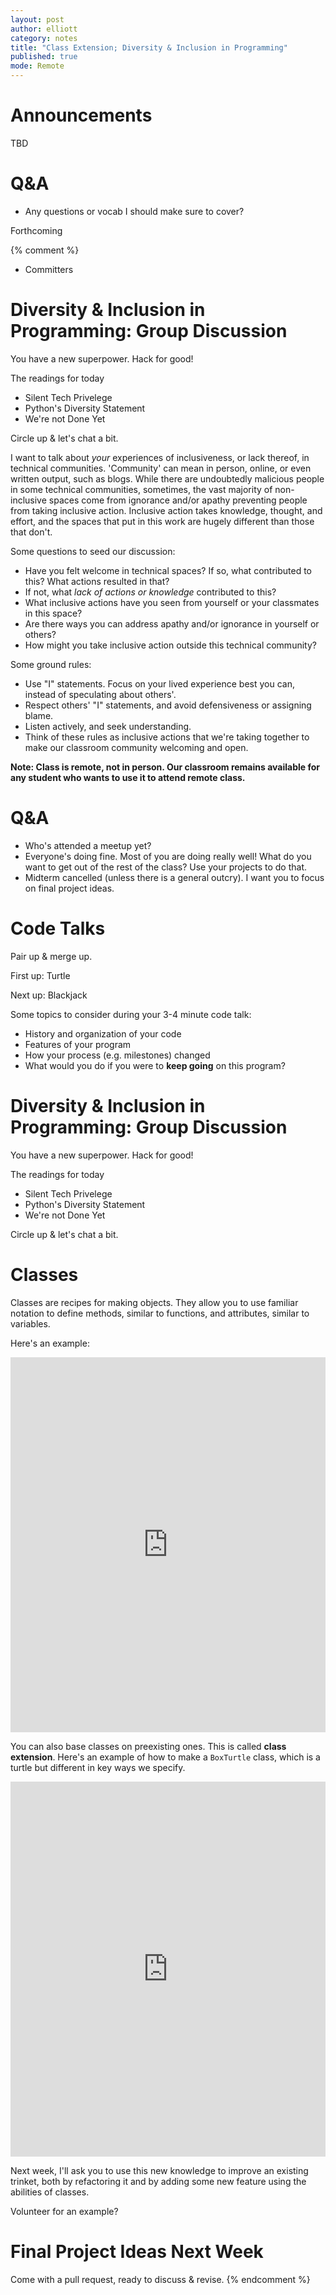 ```yaml
---
layout: post
author: elliott
category: notes
title: "Class Extension; Diversity & Inclusion in Programming"
published: true
mode: Remote
---
```


# Announcements

TBD

# Q&A

* Any questions or vocab I should make sure to cover?


Forthcoming


{% comment %}

- Committers


# Diversity & Inclusion in Programming: Group Discussion

You have a new superpower. Hack for good!

The readings for today

- Silent Tech Privelege
- Python's Diversity Statement
- We're not Done Yet

Circle up & let's chat a bit.

I want to talk about _your_ experiences of inclusiveness, or lack thereof, in technical communities. 'Community' can mean in person, online, or even written output, such as blogs. While there are undoubtedly malicious people in some technical communities, sometimes, the vast majority of non-inclusive spaces come from ignorance and/or apathy preventing people from taking inclusive action. Inclusive action takes knowledge, thought, and effort, and the spaces that put in this work are hugely different than those that don't.

Some questions to seed our discussion:

* Have you felt welcome in technical spaces? If so, what contributed to this? What actions resulted in that?
* If not, what _lack of actions or knowledge_ contributed to this?
* What inclusive actions have you seen from yourself or your classmates in this space?
* Are there ways you can address apathy and/or ignorance in yourself or others?
* How might you take inclusive action outside this technical community?

Some ground rules:

- Use "I" statements. Focus on your lived experience best you can, instead of speculating about others'.
- Respect others' "I" statements, and avoid defensiveness or assigning blame.
- Listen actively, and seek understanding.
- Think of these rules as inclusive actions that we're taking together to make our classroom community welcoming and open.


**Note: Class is remote, not in person. Our classroom remains available for any student who wants to use it to attend remote class.**

# Q&A

* Who's attended a meetup yet?
* Everyone's doing fine. Most of you are doing really well! What do you want to get out of the rest of the class? Use your projects to do that.
* Midterm cancelled (unless there is a general outcry). I want you to focus on final project ideas.

# Code Talks

Pair up & merge up.

First up: Turtle

Next up: Blackjack

Some topics to consider during your 3-4 minute code talk:

- History and organization of your code
- Features of your program
- How your process (e.g. milestones) changed
- What would you do if you were to **keep going** on this program?


# Diversity & Inclusion in Programming: Group Discussion

You have a new superpower. Hack for good!

The readings for today

- Silent Tech Privelege
- Python's Diversity Statement
- We're not Done Yet

Circle up & let's chat a bit.

# Classes

Classes are recipes for making objects.  They allow you to use familiar notation to define methods, similar to functions, and attributes, similar to variables.

Here's an example:

<iframe src="https://trinket.io/embed/python3/15442d2e1a" width="100%" height="600" frameborder="0" marginwidth="0" marginheight="0" allowfullscreen></iframe>

You can also base classes on preexisting ones.  This is called **class extension**.  Here's an example of how to make a `BoxTurtle` class, which is a turtle but different in key ways we specify.

<iframe src="https://trinket.io/embed/python/84d92ea244" width="100%" height="600" frameborder="0" marginwidth="0" marginheight="0" allowfullscreen></iframe>

Next week, I'll ask you to use this new knowledge to improve an existing trinket, both by refactoring it and by adding some new feature using the abilities of classes.

Volunteer for an example?

# Final Project Ideas Next Week


Come with a pull request, ready to discuss & revise.
{% endcomment %}